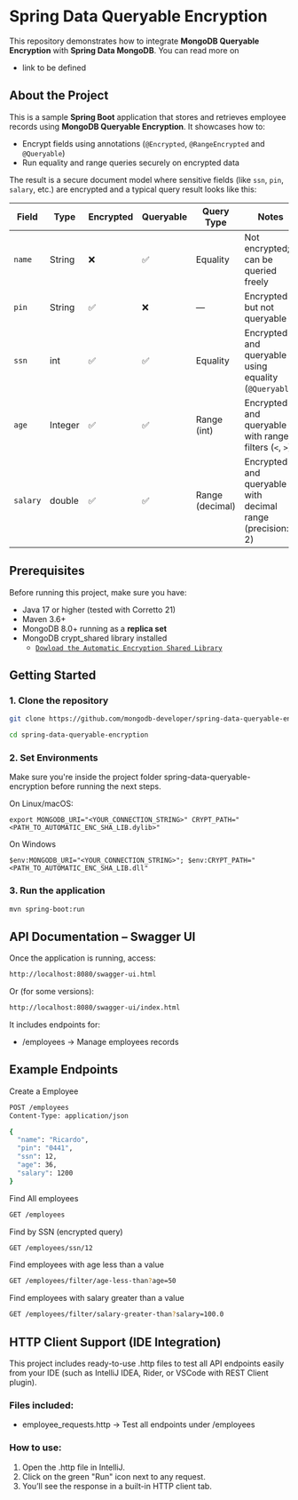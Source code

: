 # Spring Data Queryable Encryption

This repository demonstrates how to integrate **MongoDB Queryable Encryption** with **Spring Data MongoDB**. 
You can read more on
- link to be defined


## About the Project

This is a sample **Spring Boot** application that stores and retrieves employee records using **MongoDB Queryable Encryption**. It showcases how to:

- Encrypt fields using annotations (`@Encrypted`, `@RangeEncrypted` and `@Queryable`)
- Run equality and range queries securely on encrypted data

The result is a secure document model where sensitive fields (like `ssn`, `pin`, `salary`, etc.) are encrypted and a typical query result looks like this:


| Field    | Type     | Encrypted | Queryable | Query Type     | Notes                                                  |
|----------|----------|-----------|-----------|----------------|---------------------------------------------------------|
| `name`   | String   | ❌        | ✅         | Equality       | Not encrypted; can be queried freely                   |
| `pin`    | String   | ✅        | ❌         | —              | Encrypted but not queryable     |
| `ssn`    | int      | ✅        | ✅         | Equality       | Encrypted and queryable using equality (`@Queryable`)  |
| `age`    | Integer  | ✅        | ✅         | Range (int)    | Encrypted and queryable with range filters (`<`, `>`)  |
| `salary` | double   | ✅        | ✅         | Range (decimal)| Encrypted and queryable with decimal range (precision: 2) |


## Prerequisites
Before running this project, make sure you have:

- Java 17 or higher (tested with Corretto 21)
- Maven 3.6+
- MongoDB 8.0+ running as a **replica set**
- MongoDB crypt_shared library installed 
  - [`Dowload the Automatic Encryption Shared Library`](https://www.mongodb.com/docs/v6.0/core/queryable-encryption/reference/shared-library/#download-the-automatic-encryption-shared-library)


## Getting Started

### 1. Clone the repository

```bash
git clone https://github.com/mongodb-developer/spring-data-queryable-encryption.git

cd spring-data-queryable-encryption
```

### 2. Set Environments

Make sure you're inside the project folder spring-data-queryable-encryption before running the next steps.

On Linux/macOS:
````
export MONGODB_URI="<YOUR_CONNECTION_STRING>" CRYPT_PATH="<PATH_TO_AUTOMATIC_ENC_SHA_LIB.dylib>"

````
On Windows
````
$env:MONGODB_URI="<YOUR_CONNECTION_STRING>"; $env:CRYPT_PATH="<PATH_TO_AUTOMATIC_ENC_SHA_LIB.dll"
````
### 3. Run the application

```bash
mvn spring-boot:run
```

## API Documentation – Swagger UI
Once the application is running, access:

```bash
http://localhost:8080/swagger-ui.html
```
Or (for some versions):

```bash
http://localhost:8080/swagger-ui/index.html
```
It includes endpoints for:

- /employees → Manage employees records

## Example Endpoints
Create a Employee
```bash
POST /employees
Content-Type: application/json

{
  "name": "Ricardo",
  "pin": "0441",
  "ssn": 12,
  "age": 36,
  "salary": 1200
}

```

Find All employees

```bash
GET /employees
```

Find by SSN (encrypted query)

```bash
GET /employees/ssn/12
```

Find employees with age less than a value
```bash
GET /employees/filter/age-less-than?age=50
```

Find employees with salary greater than a value
```bash
GET /employees/filter/salary-greater-than?salary=100.0
```

## HTTP Client Support (IDE Integration)
This project includes ready-to-use .http files to test all API endpoints easily from your IDE (such as IntelliJ IDEA, Rider, or VSCode with REST Client plugin).

### Files included:
- employee_requests.http → Test all endpoints under /employees

### How to use:
1. Open the .http file in IntelliJ.
2. Click on the green "Run" icon next to any request.
3. You’ll see the response in a built-in HTTP client tab.

